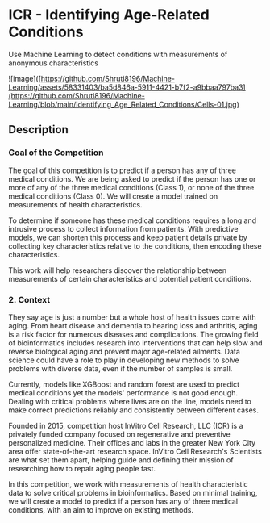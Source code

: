 # ICR - Identifying Age-Related Conditions
Use Machine Learning to detect conditions with measurements of anonymous characteristics

![image]([https://github.com/Shruti8196/Machine-Learning/assets/58331403/ba5d846a-5911-4421-b7f2-a9bbaa797ba3](https://github.com/Shruti8196/Machine-Learning/blob/main/Identifying_Age_Related_Conditions/Cells-01.jpg)

## Description

### Goal of the Competition
The goal of this competition is to predict if a person has any of three medical conditions. We are being asked to predict if the person has one or more of any of the three medical conditions (Class 1), or none of the three medical conditions (Class 0). We will create a model trained on measurements of health characteristics.

To determine if someone has these medical conditions requires a long and intrusive process to collect information from patients. With predictive models, we can shorten this process and keep patient details private by collecting key characteristics relative to the conditions, then encoding these characteristics.

This work will help researchers discover the relationship between measurements of certain characteristics and potential patient conditions.

### 2. Context
They say age is just a number but a whole host of health issues come with aging. From heart disease and dementia to hearing loss and arthritis, aging is a risk factor for numerous diseases and complications. The growing field of bioinformatics includes research into interventions that can help slow and reverse biological aging and prevent major age-related ailments. Data science could have a role to play in developing new methods to solve problems with diverse data, even if the number of samples is small.

Currently, models like XGBoost and random forest are used to predict medical conditions yet the models' performance is not good enough. Dealing with critical problems where lives are on the line, models need to make correct predictions reliably and consistently between different cases.

Founded in 2015, competition host InVitro Cell Research, LLC (ICR) is a privately funded company focused on regenerative and preventive personalized medicine. Their offices and labs in the greater New York City area offer state-of-the-art research space. InVitro Cell Research's Scientists are what set them apart, helping guide and defining their mission of researching how to repair aging people fast.

In this competition, we work with measurements of health characteristic data to solve critical problems in bioinformatics. Based on minimal training, we will create a model to predict if a person has any of three medical conditions, with an aim to improve on existing methods.




